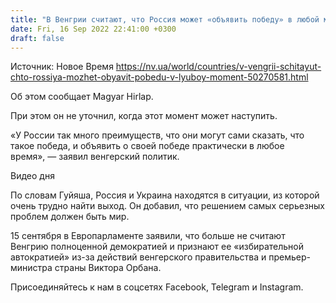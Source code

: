 ```yaml
---
title: "В Венгрии считают, что Россия может «объявить победу» в любой момент"
date: Fri, 16 Sep 2022 22:41:00 +0300
draft: false
---
```

Источник: Новое Время https://nv.ua/world/countries/v-vengrii-schitayut-chto-rossiya-mozhet-obyavit-pobedu-v-lyuboy-moment-50270581.html


 Об этом сообщает Magyar Hirlap.

При этом он не уточнил, когда этот момент может наступить.

«У России так много преимуществ, что они могут сами сказать, что такое победа, и объявить о своей победе практически в любое время», — заявил венгерский политик.

 Видео дня   

По словам Гуйяша, Россия и Украина находятся в ситуации, из которой очень трудно найти выход. Он добавил, что решением самых серьезных проблем должен быть мир.

15 сентября в Европарламенте заявили, что больше не считают Венгрию полноценной демократией и признают ее «избирательной автократией» из-за действий венгерского правительства и премьер-министра страны Виктора Орбана.

Присоединяйтесь к нам в соцсетях Facebook, Telegram и Instagram.
